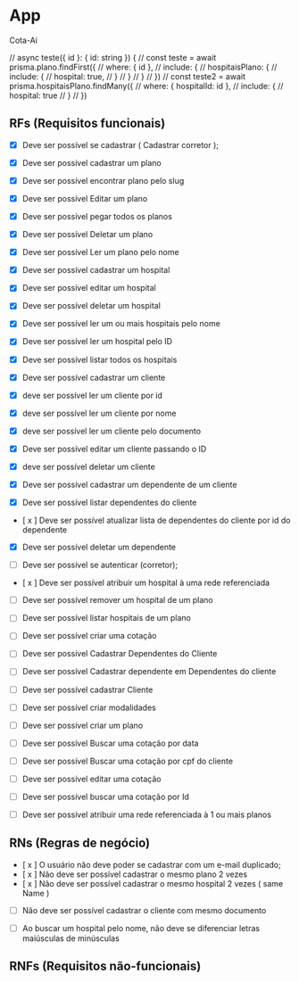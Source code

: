# App

Cota-Ai

  //  async teste({ id }: { id: string }) {
  //   const teste = await prisma.plano.findFirst({
  //     where: { id },
  //     include: {
  //       hospitaisPlano: {
  //         include: {
  //           hospital: true,
  //         }
  //       }
  //     }
  //   })
  //   const teste2 = await prisma.hospitaisPlano.findMany({
  //     where: { hospitalId: id },
  //     include: {
  //       hospital: true
  //     }
  //   })

## RFs (Requisitos funcionais)

- [x] Deve ser possível se cadastrar ( Cadastrar corretor );
- [x] Deve ser possível cadastrar um plano  
- [x] Deve ser possível encontrar plano pelo slug
- [x] Deve ser possível Editar um plano  
- [x] Deve ser possível pegar todos os planos
- [x] Deve ser possível Deletar um plano  
- [x] Deve ser possível Ler um plano pelo nome


- [x] Deve ser possível cadastrar um hospital
- [x] Deve ser possível editar um hospital
- [x] Deve ser possível deletar um hospital
- [x] Deve ser possível ler um ou mais hospitais pelo nome
- [x] Deve ser possível ler um hospital pelo ID
- [x] Deve ser possível listar todos os hospitais

- [x] Deve ser possível cadastrar um cliente
- [x] deve ser possível ler um cliente por id
- [x] deve ser possível ler um cliente por nome
- [x] deve ser possível ler um cliente pelo documento
- [x] Deve ser possível editar um cliente passando o ID
- [x] deve ser possível deletar um cliente


- [x] Deve ser possível cadastrar um dependente de um cliente
- [x] Deve ser possível listar dependentes do cliente
- [ x ] Deve ser possível atualizar lista de dependentes do cliente por id do dependente
- [x] Deve ser possível deletar um dependente




- [ ] Deve ser possível se autenticar (corretor);

- [ x ] Deve ser possível atribuir um hospital à uma rede referenciada
- [ ] Deve ser possível remover um hospital de um plano
- [ ] Deve ser possível listar hospitais de um plano


- [ ] Deve ser possível criar uma cotação
- [ ] Deve ser possível Cadastrar Dependentes do Cliente
- [ ] Deve ser possível Cadastrar dependente em Dependentes do cliente
- [ ] Deve ser possível cadastrar Cliente
- [ ] Deve ser possível criar modalidades
- [ ] Deve ser possível criar um plano
- [ ] Deve ser possível Buscar uma cotação por data
- [ ] Deve ser possível Buscar uma cotação por cpf do cliente
- [ ] Deve ser possível editar uma cotação
- [ ] Deve ser possível buscar uma cotação por Id
- [ ] Deve ser possível atribuir uma rede referenciada à 1 ou mais planos

## RNs (Regras de negócio)

- [ x ] O usuário não deve poder se cadastrar com um e-mail duplicado;
- [ x ] Não deve ser possível cadastrar o mesmo plano 2 vezes
- [ x ] Não deve ser possível cadastrar o mesmo hospital 2 vezes ( same Name )
- [  ] Não deve ser possível cadastrar o cliente com mesmo documento
- [ ] Ao buscar um hospital pelo nome, não deve se diferenciar letras maiúsculas de minúsculas


## RNFs (Requisitos não-funcionais)

